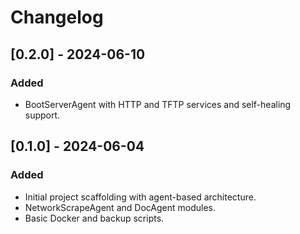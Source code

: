 # Changelog

## [0.2.0] - 2024-06-10
### Added
- BootServerAgent with HTTP and TFTP services and self-healing support.

## [0.1.0] - 2024-06-04
### Added
- Initial project scaffolding with agent-based architecture.
- NetworkScrapeAgent and DocAgent modules.
- Basic Docker and backup scripts.
